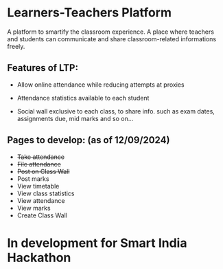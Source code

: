 # Learners-Teachers Platform

A platform to smartify the classroom experience. A place where
teachers and students can communicate and share classroom-related
informations freely.

## Features of LTP:
* Allow online attendance while reducing attempts at proxies
    
* Attendance statistics available to each student
    
* Social wall exclusive to each class, to share info. such as
exam dates, assignments due, mid marks and so on...

## Pages to develop: (as of 12/09/2024)
* ~~Take attendance~~
* ~~File attendance~~
* ~~Post on Class Wall~~
* Post marks
* View timetable
* View class statistics
* View attendance
* View marks
* Create Class Wall

# In development for Smart India Hackathon

